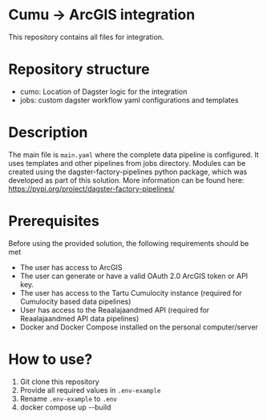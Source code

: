 # Cumu -> ArcGIS integration

This repository contains all files for integration.

# Repository structure

- cumo: Location of Dagster logic for the integration
- jobs: custom dagster workflow yaml configurations and templates

# Description

The main file is `main.yaml` where the complete data pipeline is configured. It uses templates and other pipelines from jobs directory. Modules can be created using the dagster-factory-pipelines python package, which was developed as part of this solution. More information can be found here: https://pypi.org/project/dagster-factory-pipelines/

# Prerequisites

Before using the provided solution, the following requirements should be met

- The user has access to ArcGIS
- The user can generate or have a valid OAuth 2.0 ArcGIS token or API key.
- The user has access to the Tartu Cumulocity instance (required for Cumulocity based data pipelines)
- User has access to the Reaalajaandmed API (required for Reaalajaandmed API data pipelines)
- Docker and Docker Compose installed on the personal computer/server

# How to use?

1. Git clone this repository
2. Provide all required values in `.env-example`
3. Rename `.env-example` to `.env`
4. docker compose up --build

